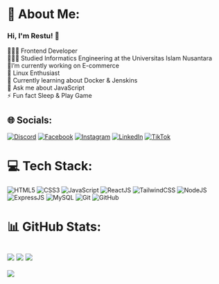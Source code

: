 # 💫 About Me:
### Hi, I'm Restu! 👋
👩🏻‍💻 Frontend Developer<br> 👩🏻‍🎓 Studied Informatics Engineering at the Universitas Islam Nusantara<br>🔭I’m currently working on E-commerce<br> 🎨 Linux Enthusiast<br> 💭 Currently learning about Docker & Jenskins<br>💬 Ask me about JavaScript<br>⚡ Fun fact Sleep & Play Game


## 🌐 Socials:
[![Discord](https://img.shields.io/badge/Discord-%237289DA.svg?logo=discord&logoColor=white)](https://discord.gg/Restuusgh) [![Facebook](https://img.shields.io/badge/Facebook-%231877F2.svg?logo=Facebook&logoColor=white)](https://facebook.com/RestuSinggih) [![Instagram](https://img.shields.io/badge/Instagram-%23E4405F.svg?logo=Instagram&logoColor=white)](https://instagram.com/restuusgh) [![LinkedIn](https://img.shields.io/badge/LinkedIn-%230077B5.svg?logo=linkedin&logoColor=white)](https://linkedin.com/in/Restu-Singgih-Pasaribu) [![TikTok](https://img.shields.io/badge/TikTok-%23000000.svg?logo=TikTok&logoColor=white)](https://tiktok.com/@RestuDev)
# 💻 Tech Stack:
![HTML5](https://img.shields.io/badge/HTML5-E34F26?style=for-the-badge&logo=html5&logoColor=white)
![CSS3](https://img.shields.io/badge/CSS3-1572B6?style=for-the-badge&logo=css3&logoColor=white)
![JavaScript](https://img.shields.io/badge/JavaScript-F7DF1E?style=for-the-badge&logo=javascript&logoColor=black)
![ReactJS](https://img.shields.io/badge/React-20232A?style=for-the-badge&logo=react&logoColor=61DAFB)
![TailwindCSS](https://img.shields.io/badge/TailwindCSS-06B6D4?style=for-the-badge&logo=tailwindcss&logoColor=white)
![NodeJS](https://img.shields.io/badge/Node.js-339933?style=for-the-badge&logo=nodedotjs&logoColor=white)
![ExpressJS](https://img.shields.io/badge/Express.js-404D59?style=for-the-badge)
![MySQL](https://img.shields.io/badge/MySQL-00758F?style=for-the-badge&logo=mysql&logoColor=white)
![Git](https://img.shields.io/badge/Git-F05032?style=for-the-badge&logo=git&logoColor=white)
![GitHub](https://img.shields.io/badge/GitHub-181717?style=for-the-badge&logo=github&logoColor=white)

# 📊 GitHub Stats:
![](https://github-readme-stats.vercel.app/api?username=restuusgh&theme=react&hide_border=false&include_all_commits=true&count_private=true&show_icons=true)
![](https://github-readme-streak-stats.herokuapp.com/?user=restuusgh&theme=react&hide_border=false)
![](https://github-readme-stats.vercel.app/api/top-langs/?username=restuusgh&theme=react&hide_border=false&include_all_commits=true&count_private=true&layout=compact)
---
[![](https://visitcount.itsvg.in/api?id=restuusgh&icon=6&color=0)](https://visitcount.itsvg.in)

<!-- Proudly created with GPRM ( https://gprm.itsvg.in ) -->
